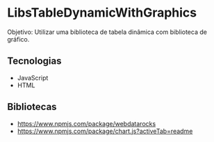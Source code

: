 # LibsTableDynamicWithGraphics
Objetivo: Utilizar uma biblioteca de tabela dinâmica com biblioteca de gráfico.
## Tecnologias
- JavaScript
- HTML

## Bibliotecas
- https://www.npmjs.com/package/webdatarocks
- https://www.npmjs.com/package/chart.js?activeTab=readme
